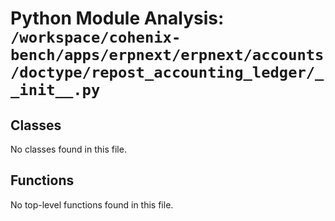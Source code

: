 # Python Module Analysis: `/workspace/cohenix-bench/apps/erpnext/erpnext/accounts/doctype/repost_accounting_ledger/__init__.py`

## Classes

No classes found in this file.


## Functions

No top-level functions found in this file.
